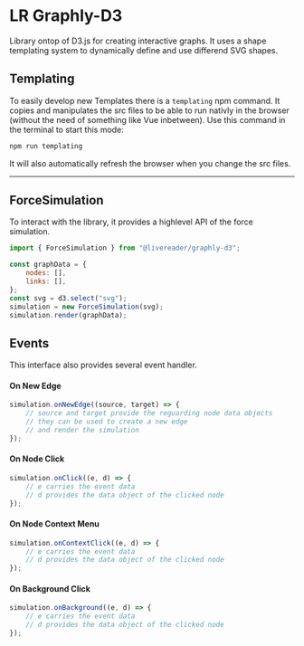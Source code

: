 # LR Graphly-D3

Library ontop of D3.js for creating interactive graphs.
It uses a shape templating system to dynamically define and use differend SVG shapes.

## Templating

To easily develop new Templates there is a `templating` npm command. It copies and manipulates the src files to be able to run nativly in the browser (without the need of something like Vue inbetween).
Use this command in the terminal to start this mode:

```bash
npm run templating
```

It will also automatically refresh the browser when you change the src files.

---

## ForceSimulation

To interact with the library, it provides a highlevel API of the force simulation.

```js
import { ForceSimulation } from "@livereader/graphly-d3";

const graphData = {
	nodes: [],
	links: [],
};
const svg = d3.select("svg");
simulation = new ForceSimulation(svg);
simulation.render(graphData);
```

## Events

This interface also provides several event handler.

#### On New Edge

```js
simulation.onNewEdge((source, target) => {
	// source and target provide the reguarding node data objects
	// they can be used to create a new edge
	// and render the simulation
});
```

#### On Node Click

```js
simulation.onClick((e, d) => {
	// e carries the event data
	// d provides the data object of the clicked node
});
```

#### On Node Context Menu

```js
simulation.onContextClick((e, d) => {
	// e carries the event data
	// d provides the data object of the clicked node
});
```

#### On Background Click

```js
simulation.onBackground((e, d) => {
	// e carries the event data
	// d provides the data object of the clicked node
});
```
